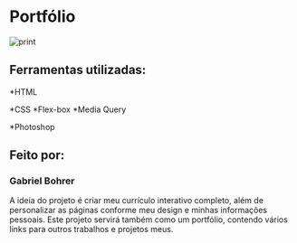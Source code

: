 # Portfólio

![print](https://github.com/Huthee/curriculo_html/assets/89394453/9f4aa17e-59b4-4c44-b363-0bfcfb5ab842)

## Ferramentas utilizadas:

*HTML

*CSS
  *Flex-box
  *Media Query
  
*Photoshop

## Feito por:

### Gabriel Bohrer

A ideia do projeto é criar meu currículo interativo completo, além de personalizar as páginas conforme meu design e minhas informações pessoais. Este projeto servirá também como um portfólio, contendo vários links para outros trabalhos e projetos meus.
